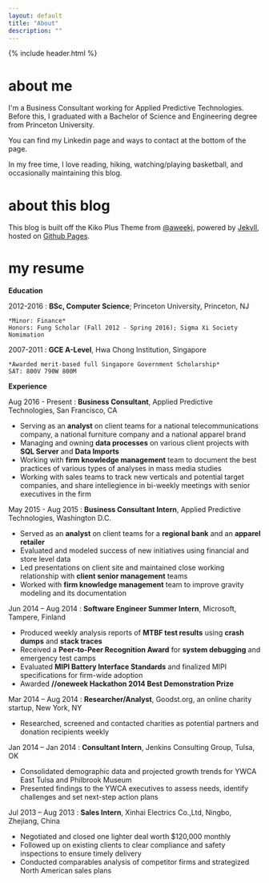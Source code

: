```yaml
---
layout: default
title: "About"
description: ""
---
```

{% include header.html %}

# about me

I'm a Business Consultant working for Applied Predictive Technologies. Before this, I graduated with a Bachelor of Science and Engineering degree from Princeton University.

You can find my Linkedin page and ways to contact at the bottom of the page. 

In my free time, I love reading, hiking, watching/playing basketball, and occasionally maintaining this blog.

# about this blog
This blog is built off the Kiko Plus Theme from [@aweekj](https://aweekj.github.io/Kiko-plus), powered by [Jekyll](http://jekyllrb.com), hosted on [Github Pages](https://pages.github.com).

# my resume
**Education**

2012-2016
:   **BSc, Computer Science**; Princeton University, Princeton, NJ

    *Minor: Finance*  
    Honors: Fung Scholar (Fall 2012 - Spring 2016); Sigma Xi Society Nomimation

2007-2011
:	**GCE A-Level**, Hwa Chong Institution, Singapore

	*Awarded merit-based full Singapore Government Scholarship*  
	SAT: 800V 790W 800M

**Experience**

Aug 2016 - Present
:    **Business Consultant**, Applied Predictive Technologies, San Francisco, CA  
- Serving as an **analyst** on client teams for a national telecommunications company, a national furniture company and a national apparel brand  
- Managing and owning **data processes** on various client projects with **SQL Server** and **Data Imports**  
- Working with **firm knowledge management** team to document the best practices of various types of analyses in mass media studies  
- Working with sales teams to track new verticals and potential target companies, and share intellegience in bi-weekly meetings with senior executives in the firm  

May 2015 - Aug 2015
:   **Business Consultant Intern**, Applied Predictive Technologies, Washington D.C.  
- Served as an **analyst** on client teams for a **regional bank** and an **apparel retailer**  
- Evaluated and modeled success of new initiatives using financial and store level data  
- Led presentations on client site and maintained close working relationship with **client senior management** teams  
- Worked with **firm knowledge management** team to improve gravity modeling and its documentation  

Jun 2014 – Aug 2014
:   **Software Engineer Summer Intern**, Microsoft, Tampere, Finland  
- Produced weekly analysis reports of **MTBF test results** using **crash dumps** and **stack traces**  
- Received a **Peer-to-Peer Recognition Award** for **system debugging** and emergency test camps  
- Evaluated **MIPI Battery Interface Standards** and finalized MIPI specifications for firm-wide adoption  
- Awarded **//oneweek Hackathon 2014 Best Demonstration Prize**  

Mar 2014 – Aug 2014
:   **Researcher/Analyst**, Goodst.org, an online charity startup, New York, NY  
- Researched, screened and contacted charities as potential partners and donation recipients weekly

Jan 2014 – Jan 2014
:   **Consultant Intern**, Jenkins Consulting Group, Tulsa, OK  
- Consolidated demographic data and projected growth trends for YWCA East Tulsa and Philbrook Museum  
- Presented findings to the YWCA executives to assess needs, identify challenges and set next-step action plans

Jul 2013 – Aug 2013
:   **Sales Intern**, Xinhai Electrics Co.,Ltd, Ningbo, Zhejiang, China  
- Negotiated and closed one lighter deal worth $120,000 monthly  
- Followed up on existing clients to clear compliance and safety inspections to ensure timely delivery  
- Conducted comparables analysis of competitor firms and strategized North American sales plans  
